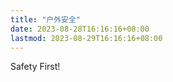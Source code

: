 ```yaml
---
title: "户外安全"
date: 2023-08-28T16:16:16+08:00
lastmod: 2023-08-29T16:16:16+08:00
---
```


Safety First!
